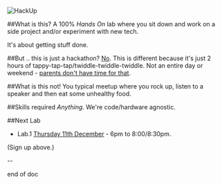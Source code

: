 ![HackUp](http://i.imgur.com/5eLIr2c.png)

##What is this?
A 100% *Hands On* lab where you sit down and work on a side project and/or experiment with new tech.

It's about getting stuff done.

##But .. this is just a hackathon?
[No](http://upboat.me/gc/-/no.jpg). This is different because it's just 2 hours of tappy-tap-tap/twiddle-twiddle-twiddle. Not an entire day or weekend - [parents don't have time for that](http://i.imgur.com/M7K3Tis.gif).

##What is this not!
You typical meetup where you rock up, listen to a speaker and then eat some unhealthy food.

##Skills required
*Anything*. We're code/hardware agnostic.

##Next Lab
- Lab.1 [Thursday 11th December](https://github.com/HackUpOrg/Melbourne.AU/issues/2) - 6pm to 8:00/8:30pm.

(Sign up above.)

--  

end of doc

